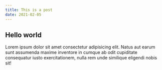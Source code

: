 ```yaml
---
title: This is a post
date: 2021-02-05
---
```


## Hello world

Lorem ipsum dolor sit amet consectetur adipisicing elit. Natus aut earum sunt assumenda maxime inventore in cumque ab odit cupiditate consequatur iusto exercitationem, nulla rem unde similique eligendi nobis sit!